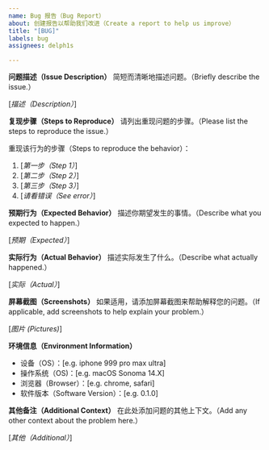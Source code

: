 ```yaml
---
name: Bug 报告（Bug Report）
about: 创建报告以帮助我们改进（Create a report to help us improve）
title: "[BUG]"
labels: bug
assignees: delph1s

---
```


**问题描述（Issue Description）**
简短而清晰地描述问题。（Briefly describe the issue.）

[*描述（Description）*]

**复现步骤（Steps to Reproduce）**
请列出重现问题的步骤。（Please list the steps to reproduce the issue.）

重现该行为的步骤（Steps to reproduce the behavior）：
1. [*第一步（Step 1）*]
2. [*第二步（Step 2）*]
3. [*第三步（Step 3）*]
4. [*请看错误（See error）*]

**预期行为（Expected Behavior）**
描述你期望发生的事情。（Describe what you expected to happen.）

[*预期（Expected）*]

**实际行为（Actual Behavior）**
描述实际发生了什么。（Describe what actually happened.）

[*实际（Actual）*]

**屏幕截图（Screenshots）**
如果适用，请添加屏幕截图来帮助解释您的问题。（If applicable, add screenshots to help explain your problem.）

[*图片 (Pictures)*]

**环境信息（Environment Information）**

- 设备（OS）：[e.g. iphone 999 pro max ultra]
- 操作系统（OS)：[e.g. macOS Sonoma 14.X]
- 浏览器（Browser）：[e.g. chrome, safari]
- 软件版本（Software Version）：[e.g. 0.1.0]

**其他备注（Additional Context）**
在此处添加问题的其他上下文。（Add any other context about the problem here.）

[*其他（Additional）*]
